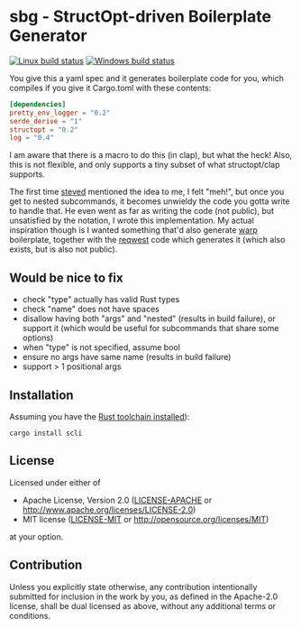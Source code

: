 # sbg - StructOpt-driven Boilerplate Generator

[![Linux build status](https://travis-ci.org/tshepang/mrh.svg?branch=master)](https://travis-ci.org/tshepang/sbg)
[![Windows build status](https://ci.appveyor.com/api/projects/status/github/tshepang/scli?svg=true)](https://ci.appveyor.com/project/tshepang/sbg)

You give this a yaml spec and it generates boilerplate code for you,
which compiles if you give it Cargo.toml with these contents:

```toml
[dependencies]
pretty_env_logger = "0.2"
serde_derive = "1"
structopt = "0.2"
log = "0.4"
```

I am aware that there is a macro to do this (in clap), but what the heck!
Also, this is not flexible,
and only supports a tiny subset of what structopt/clap supports.

The first time [steved] mentioned the idea to me, I felt
"meh!", but once you get to nested subcommands, it becomes unwieldy
the code you gotta write to handle that. He even went as far as
writing the code (not public), but unsatisfied by the notation,
I wrote this implementation.
My actual inspiration though is I wanted something that'd also
generate [warp] boilerplate, together with the [reqwest] code which
generates it (which also exists, but is also not public).

## Would be nice to fix

- check "type" actually has valid Rust types
- check "name" does not have spaces
- disallow having both "args" and "nested" (results in build failure),
  or support it (which would be useful for subcommands that share some
  options)
- when "type" is not specified, assume bool
- ensure no args have same name (results in build failure)
- support > 1 positional args

## Installation

Assuming you have the [Rust toolchain installed][install]):

    cargo install scli

## License

Licensed under either of

 * Apache License, Version 2.0
   ([LICENSE-APACHE](LICENSE-APACHE) or http://www.apache.org/licenses/LICENSE-2.0)
 * MIT license
   ([LICENSE-MIT](LICENSE-MIT) or http://opensource.org/licenses/MIT)

at your option.

## Contribution

Unless you explicitly state otherwise, any contribution intentionally submitted
for inclusion in the work by you, as defined in the Apache-2.0 license, shall be
dual licensed as above, without any additional terms or conditions.


[steved]: https://github.com/stevedonovan
[reqwest]: https://crates.io/crates/reqwest
[warp]: https://crates.io/crates/warp
[install]: https://rust-lang.org/install
